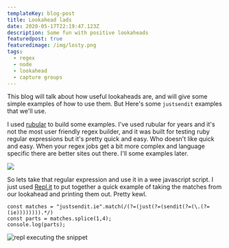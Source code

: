 ```yaml
---
templateKey: blog-post
title: Lookahead lads
date: 2020-05-17T22:19:47.123Z
description: Some fun with positive lookaheads
featuredpost: true
featuredimage: /img/losty.png
tags:
  - regex
  - node
  - lookahead
  - capture groups
---
```

This blog will talk about how useful lookaheads are, and will give some simple examples of how to use them. But Here's some `justsendit` examples that we'll use.

I used [rubular](https://rubular.com/r/kJ2HovCHeZWRw2) to build some examples. I've used rubular for years and it's not the most user friendly regex builder, and it was built for testing ruby regular expressions but it's pretty quick and easy. Who doesn't like quick and easy. When your regex jobs get a bit more complex and language specific there are better sites out there. I'll some examples later.

![](/img/rubular17may2020.png)

So lets take that regular expression and use it in a wee javascript script. I just used [Repl.it](https://repl.it/repls/UniqueUnwittingTrials) to put together a quick example of taking the matches from our lookahead and printing them out. Pretty kewl.

```
const matches = "justsendit.ie".match(/(?=(just(?=(sendit(?=(\.(?=(ie)))))))).*/)
const parts = matches.splice(1,4);
console.log(parts);
```

![repl executing the snippet](/img/repl17may2020.png "Running the code in REPL")
